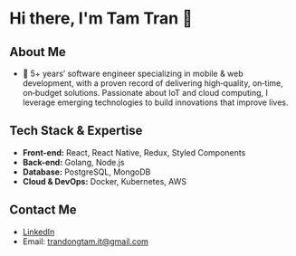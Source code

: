 # Hi there, I'm Tam Tran 👋

## About Me
- 🌱 5+ years’ software engineer specializing in mobile & web development, with a proven record of delivering high‑quality, on‑time, on‑budget solutions. Passionate about IoT and cloud computing, I leverage emerging technologies to build innovations that improve lives.

## Tech Stack & Expertise
- **Front-end:** React, React Native, Redux, Styled Components
- **Back-end:** Golang, Node.js
- **Database:** PostgreSQL, MongoDB
- **Cloud & DevOps:** Docker, Kubernetes, AWS

## Contact Me
- [LinkedIn](https://www.linkedin.com/in/tam-tran-48b2551b1/)
- Email: trandongtam.it@gmail.com
